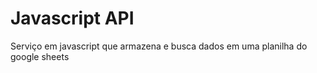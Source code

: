 # Javascript API
Serviço em javascript que armazena e busca dados em uma planilha do google sheets 
